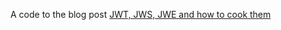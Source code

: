 A code to the blog post [JWT, JWS, JWE and how to cook them](https://n0rdy.foo/posts/20240328/jwt-jws-jwe-and-how-to-cook-them/)